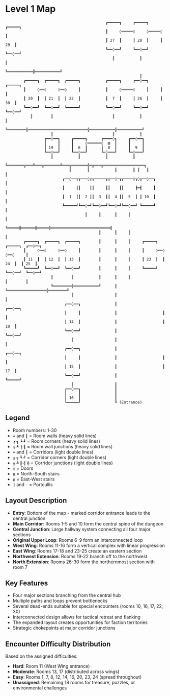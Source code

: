 # Level 1 Map

```
                                            ┏━━━━━┓     ┏━━━━━┓     ┏━━━━━┓
                                            ┃     ◊═════◊     ◊═════◊     ┃
                                            ┃ 27  ┃     ┃ 28  ┃     ┃ 29  ┃
                                            ┗━━◊━━┛     ┗━━◊━━┛     ┗━━◊━━┛
                                               ║           ║           ║
                                               ╚═══════════╬═══════════╝
                                                           ║
        ┏━━━━━┓  ┏━━━━━┓  ┏━━━━━┓           ┏━━━━━┓     ┏━━◊━━┓     ┏━━━━━┓
        ┃     ◊══◊     ◊══◊     ┃           ┃     ◊═════◊     ┃     ┃     ┃
        ┃ 20  ┃  ┃ 21  ┃  ┃ 22  ┃           ┃  7  ┃     ┃ 26  ┃     ┃ 30  ┃
        ┗━━◊━━┛  ┗━━◊━━┛  ┗━━━━━┛           ┗━━◊━━┛     ┗━━◊━━┛     ┗━━◊━━┛
           ║        ║                          ║           ║           ║
           ╚════════╬══════════════════════════╬═══════════╬═══════════╝
                    ║                          ║           ║
                 ┏━━◊━━┓     ┏━━━━━┓      ┏━━━━◊┓     ┏━━◊━━┓
                 ┃     ┃     ┃     ◊══════◊  ▤  ┃     ┃     ┃
                 ┃ 19  ┃     ┃  6  ┃      ┃  8  ┃     ┃  9  ┃
                 ┗━━◊━━┛     ┗━━◊━━┛      ┗━◊━━━┛     ┗━◊━━━┛
                    ║           ║           ║           ║
                    ╚═══════╦═══╩═══╦═══════╩═══╦═══════╬═╦═══╦══════════════════╗
                            ║       ║           ║       ║ ║   ║                  ║
                         ┏━━◊━━┳┳━━━◊┳┳━━━━━┳┳━━◊━┳┳━━━━◊┳◊┳━━◊━━┓               ║
                         ┃     ┃┃    ┃┃     ┃┃    ┃┃     ┣━┫     ┃               ║
                         ┃  1  ┃┃  2 ┃┃  3  ┃┃  4 ┃┃  5  ┃ ┃ 10  ┃               ║
                         ┗━━━━━┛┗━━◊━┛┗━━◊━━┛┗━━◊━┛┗━━◊━━┛ ┗━━━━━┛               ║
                                   ║     ║      ║     ║                          ║
                                   ╚═════╬══════╬═════╬══════════════════════════╣
                                         ║      ║     ║                          ║
        ┏━━━━━┓  ┏━━━━━┓  ┏━━━━━┓        ║      ║     ║     ┏━━━━━┓  ┏━━━━━┓  ┏━━◊━━┓
        ┃     ◊══◊     ◊══◊     ┃        ║      ║     ║     ┃     ◊══◊     ◊══◊     ┃
        ┃ 11  ┃  ┃ 12  ┃  ┃ 13  ┃        ║      ║     ║     ┃ 23  ┃  ┃ 24  ┃  ┃ 25  ┃
        ┗━━━━━┛  ┗━━◊━━┛  ┗━━◊━━┛        ║      ║     ║     ┗━━━━━┛  ┗━━◊━━┛  ┗━━◊━━┛
                    ║        ║           ║      ║     ║                 ║        ║
                    ╚════════╬═══════════╝      ║     ╚═════════════════╬════════╝
                             ║                  ║                       ║
                          ┏━━◊━━┓               ║                    ┏━━◊━━┓
                          ┃     ┃               ║                    ┃     ┃
                          ┃ 14  ┃               ║                    ┃ 18  ┃
                          ┗━━◊━━┛               ║                    ┗━━◊━━┛
                             ║                  ║                       ║
                          ┏━━◊━━┓               ║                    ┏━━◊━━┓
                          ┃     ┃               ║                    ┃     ┃
                          ┃ 15  ┃               ║                    ┃ 17  ┃
                          ┗━━◊━━┛               ║                    ┗━━━━━┛
                             ║                  ║
                          ┏━━◊━━┓               ║
                          ┃     ┃               ║
                          ┃ 16  ┃               ║
                          ┗━━━━━┛               ╚ (Entrance)
```

## Legend
- Room numbers: 1-30
- `━` and `┃` = Room walls (heavy solid lines)
- `┏` `┓` `┗` `┛` = Room corners (heavy solid lines)
- `┳` `┻` `┣` `┫` = Room wall junctions (heavy solid lines)
- `═` and `║` = Corridors (light double lines)
- `╔` `╗` `╚` `╝` = Corridor corners (light double lines)
- `╦` `╩` `╠` `╣` `╬` = Corridor junctions (light double lines)
- `◊` = Doors
- `▤` = North-South stairs
- `▥` = East-West stairs
- `┋` and `┈` = Portcullis

## Layout Description
- **Entry**: Bottom of the map - marked corridor entrance leads to the central junction
- **Main Corridor**: Rooms 1-5 and 10 form the central spine of the dungeon
- **Central Junction**: Large hallway system connecting all four major sections
- **Original Upper Loop**: Rooms 6-9 form an interconnected loop
- **West Wing**: Rooms 11-16 form a vertical complex with linear progression
- **East Wing**: Rooms 17-18 and 23-25 create an eastern section
- **Northwest Extension**: Rooms 19-22 branch off to the northwest
- **North Extension**: Rooms 26-30 form the northernmost section with room 7

## Key Features
- Four major sections branching from the central hub
- Multiple paths and loops prevent bottlenecks
- Several dead-ends suitable for special encounters (rooms 10, 16, 17, 22, 30)
- Interconnected design allows for tactical retreat and flanking
- The expanded layout creates opportunities for faction territories
- Strategic chokepoints at major corridor junctions

## Encounter Difficulty Distribution
Based on the assigned difficulties:
- **Hard**: Room 11 (West Wing entrance)
- **Moderate**: Rooms 13, 17 (distributed across wings)
- **Easy**: Rooms 1, 7, 8, 12, 14, 16, 20, 23, 24 (spread throughout)
- **Unassigned**: Remaining 18 rooms for treasure, puzzles, or environmental challenges
